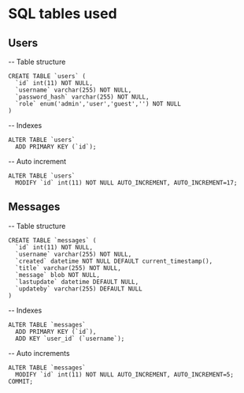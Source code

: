 # SQL tables used

## Users

-- Table structure

```
CREATE TABLE `users` (
  `id` int(11) NOT NULL,
  `username` varchar(255) NOT NULL,
  `password_hash` varchar(255) NOT NULL,
  `role` enum('admin','user','guest','') NOT NULL
)
```

-- Indexes

```
ALTER TABLE `users`
  ADD PRIMARY KEY (`id`);
```

-- Auto increment

```
ALTER TABLE `users`
  MODIFY `id` int(11) NOT NULL AUTO_INCREMENT, AUTO_INCREMENT=17;
```

## Messages

-- Table structure

```
CREATE TABLE `messages` (
  `id` int(11) NOT NULL,
  `username` varchar(255) NOT NULL,
  `created` datetime NOT NULL DEFAULT current_timestamp(),
  `title` varchar(255) NOT NULL,
  `message` blob NOT NULL,
  `lastupdate` datetime DEFAULT NULL,
  `updateby` varchar(255) DEFAULT NULL
)
```

-- Indexes

```
ALTER TABLE `messages`
  ADD PRIMARY KEY (`id`),
  ADD KEY `user_id` (`username`);
```

-- Auto increments

```
ALTER TABLE `messages`
  MODIFY `id` int(11) NOT NULL AUTO_INCREMENT, AUTO_INCREMENT=5;
COMMIT;
```
